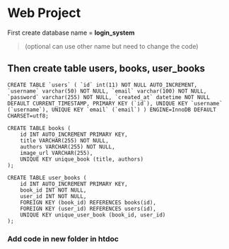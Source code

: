 # Web Project

First create database name = **login_system**
> (optional can use other name but need to change the code)


## Then create table users, books, user_books

```
CREATE TABLE `users` ( `id` int(11) NOT NULL AUTO_INCREMENT, `username` varchar(50) NOT NULL, `email` varchar(100) NOT NULL, `password` varchar(255) NOT NULL, `created_at` datetime NOT NULL DEFAULT CURRENT_TIMESTAMP, PRIMARY KEY (`id`), UNIQUE KEY `username` (`username`), UNIQUE KEY `email` (`email`) ) ENGINE=InnoDB DEFAULT CHARSET=utf8;

CREATE TABLE books (
    id INT AUTO_INCREMENT PRIMARY KEY,
    title VARCHAR(255) NOT NULL,
    authors VARCHAR(255) NOT NULL,
    image_url VARCHAR(255),
    UNIQUE KEY unique_book (title, authors)
);

CREATE TABLE user_books (
    id INT AUTO_INCREMENT PRIMARY KEY,
    book_id INT NOT NULL,
    user_id INT NOT NULL,
    FOREIGN KEY (book_id) REFERENCES books(id),
    FOREIGN KEY (user_id) REFERENCES users(id),
    UNIQUE KEY unique_user_book (book_id, user_id)
);

```
### Add code in new folder in htdoc
